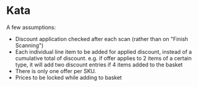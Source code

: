 # Kata

A few assumptions:
-	Discount application checked after each scan (rather than on "Finish Scanning")
-	Each individual line item to be added for applied discount, instead of a cumulative total of discount. e.g. if offer applies to 2 items of a certain type, it will add two discount entries if 4 items added to the basket
-	There is only one offer per SKU.
- Prices to be locked while adding to basket
